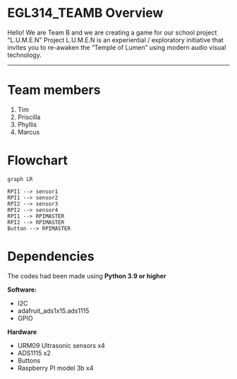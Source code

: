 # EGL314_TEAMB Overview

Hello! We are Team B and we are creating a game for our school project "L.U.M.E.N"
Project L.U.M.E.N is an experiential / exploratory initiative that invites you to re-awaken the “Temple of Lumen” using modern audio visual technology.

-------------------------------

# Team members

1. Tim
2. Priscilla
3. Phyllis
4. Marcus

# Flowchart

```mermaid
graph LR

RPI1 --> sensor1
RPI1 --> sensor2
RPI2 --> sensor3
RPI2 --> sensor4
RPI1 --> RPIMASTER
RPI2 --> RPIMASTER
Button --> RPIMASTER

```
# Dependencies
The codes had been made using **Python 3.9 or higher**

**Software:**

* I2C
* adafruit_ads1x15.ads1115
* GPIO

**Hardware**
* URM09 Ultrasonic sensors x4
* ADS1115 x2
* Buttons
* Raspberry PI model 3b x4

